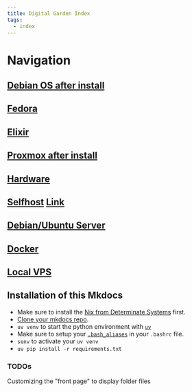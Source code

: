 ```yaml
---
title: Digital Garden Index
tags:
  - index
---
```


# Navigation

## [Debian OS after install](./Debian/afterinstallDEBIAN.md)

## [Fedora](./LearningSoftware/fedora.md)

## [Elixir](./LearningSoftware/phoenix.md)

## [Proxmox after install](./Selfhost/proxmox.md)

## [Hardware](./Selfhost/hardware.md)

## [Selfhost](Selfhost/Selfhost.md) [Link](https://selfh.st/)

## [Debian/Ubuntu Server](./Debian/ubuntuserver.md)

## [Docker](./Docker/Docker.md)

## [Local VPS](./Notes/VPS/localvps.md)

## Installation of this Mkdocs

- Make sure to install the [Nix from Determinate Systems](https://github.com/DeterminateSystems/nix-installer) first.
- [Clone your mkdocs repo](https://github.com/jnkk/mkdocs).
- `uv venv` to start the python environment with [`uv`](https://github.com/astral-sh/uv)
- Make sure to setup your [`.bash_aliases`](https://github.com/jnkk/bashalias) in your `.bashrc` file.
- `senv` to activate your `uv venv`
- `uv pip install -r requirements.txt`


### TODOs
Customizing the "front page" to display folder files

